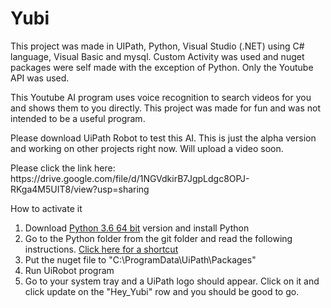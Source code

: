 # Yubi
<p>This project was made in UIPath, Python, Visual Studio (.NET) using C# language, Visual Basic and mysql. Custom Activity was used and nuget packages were self made with the exception of Python. Only the Youtube API was used.</p>

<p> This Youtube AI program uses voice recognition to search videos for you and shows them to you directly. This project was made for fun and was not intended to be a useful program.</p>

<p> Please download UiPath Robot to test this AI. This is just the alpha version and working on other projects right now. Will upload a video soon.</p>
<p> Please click the link here: https://drive.google.com/file/d/1NGVdkirB7JgpLdgc8OPJ-RKga4M5UIT8/view?usp=sharing</p>

<p>How to activate it</p>

<ol type="1">
  <li>Download <a href="https://www.python.org/downloads/release/python-360/">Python 3.6 64 bit</a> version and install Python</li>
  <li>Go to the Python folder from the git folder and read the following instructions. <a href="https://github.com/Tony-Chau/Yubi/tree/master/Hey_Yubi/asset/Python">Click here for a shortcut</a></li>
  <li>Put the nuget file to "C:\ProgramData\UiPath\Packages"</li>
  <li>Run UiRobot program</li>
  <li>Go to your system tray and a UiPath logo should appear. Click on it and click update on the "Hey_Yubi" row and you should be good to go.</li>
</ol>  
